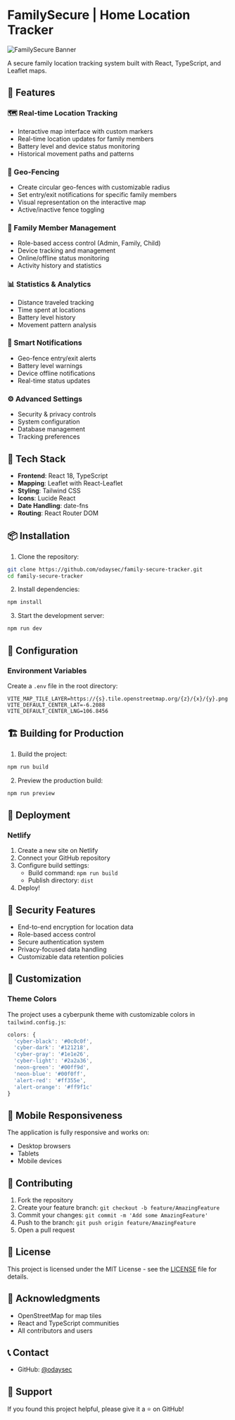 # FamilySecure | Home Location Tracker

![FamilySecure Banner](.jpeg)

A secure family location tracking system built with React, TypeScript, and Leaflet maps.

## 🌟 Features

### 🗺️ Real-time Location Tracking
- Interactive map interface with custom markers
- Real-time location updates for family members
- Battery level and device status monitoring
- Historical movement paths and patterns

### 🎯 Geo-Fencing
- Create circular geo-fences with customizable radius
- Set entry/exit notifications for specific family members
- Visual representation on the interactive map
- Active/inactive fence toggling

### 👥 Family Member Management
- Role-based access control (Admin, Family, Child)
- Device tracking and management
- Online/offline status monitoring
- Activity history and statistics

### 📊 Statistics & Analytics
- Distance traveled tracking
- Time spent at locations
- Battery level history
- Movement pattern analysis

### 🔔 Smart Notifications
- Geo-fence entry/exit alerts
- Battery level warnings
- Device offline notifications
- Real-time status updates

### ⚙️ Advanced Settings
- Security & privacy controls
- System configuration
- Database management
- Tracking preferences

## 🚀 Tech Stack

- **Frontend**: React 18, TypeScript
- **Mapping**: Leaflet with React-Leaflet
- **Styling**: Tailwind CSS
- **Icons**: Lucide React
- **Date Handling**: date-fns
- **Routing**: React Router DOM

## 📦 Installation

1. Clone the repository:
```bash
git clone https://github.com/odaysec/family-secure-tracker.git
cd family-secure-tracker
```

2. Install dependencies:
```bash
npm install
```

3. Start the development server:
```bash
npm run dev
```

## 🔧 Configuration

### Environment Variables

Create a `.env` file in the root directory:

```env
VITE_MAP_TILE_LAYER=https://{s}.tile.openstreetmap.org/{z}/{x}/{y}.png
VITE_DEFAULT_CENTER_LAT=-6.2088
VITE_DEFAULT_CENTER_LNG=106.8456
```

## 🏗️ Building for Production

1. Build the project:
```bash
npm run build
```

2. Preview the production build:
```bash
npm run preview
```

## 🚀 Deployment

### Netlify

1. Create a new site on Netlify
2. Connect your GitHub repository
3. Configure build settings:
   - Build command: `npm run build`
   - Publish directory: `dist`
4. Deploy!

## 🔐 Security Features

- End-to-end encryption for location data
- Role-based access control
- Secure authentication system
- Privacy-focused data handling
- Customizable data retention policies

## 🎨 Customization

### Theme Colors

The project uses a cyberpunk theme with customizable colors in `tailwind.config.js`:

```javascript
colors: {
  'cyber-black': '#0c0c0f',
  'cyber-dark': '#121218',
  'cyber-gray': '#1e1e26',
  'cyber-light': '#2a2a36',
  'neon-green': '#00ff9d',
  'neon-blue': '#00f0ff',
  'alert-red': '#ff355e',
  'alert-orange': '#ff9f1c'
}
```

## 📱 Mobile Responsiveness

The application is fully responsive and works on:
- Desktop browsers
- Tablets
- Mobile devices

## 🤝 Contributing

1. Fork the repository
2. Create your feature branch: `git checkout -b feature/AmazingFeature`
3. Commit your changes: `git commit -m 'Add some AmazingFeature'`
4. Push to the branch: `git push origin feature/AmazingFeature`
5. Open a pull request

## 📄 License

This project is licensed under the MIT License - see the [LICENSE](LICENSE) file for details.

## 🙏 Acknowledgments

- OpenStreetMap for map tiles
- React and TypeScript communities
- All contributors and users

## 📞 Contact

- GitHub: [@odaysec](https://github.com/odaysec)

## 🌟 Support

If you found this project helpful, please give it a ⭐️ on GitHub!
